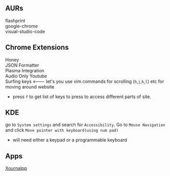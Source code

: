 ## AURs

flashprint<br />
google-chrome<br />
visual-studio-code<br />

## Chrome Extensions

Honey<br />
JSON Formatter<br />
Plasma Integration<br />
Audio Only Youtube<br />
Surfing keys <--- let's you use vim commands for scrolling (`h`,`j`,`k`,`l`) etc for moving around website<br />

- press `f` to get list of keys to press to access different parts of site.

## KDE

go to `System settings` and search for `Accessibility`. Go to `Mouse Navigation` and click `Move pointer with keyboard(using num pad)`

- will need either a keypad or a programmable keyboard

## Apps

[Xournalpp](https://github.com/xournalpp/xournalpp)

